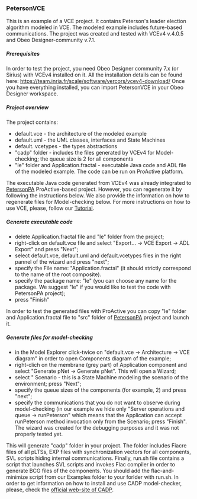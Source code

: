 ### PetersonVCE
This is an example of a VCE project. It contains Peterson's leader election algorithm modeled in VCE. The modeled example includes future-based communications.
The project was created and tested with VCEv4 v.4.0.5 and Obeo Designer-community v.7.1.

##### Prerequisites
In order to test the project, you need Obeo Designer community 7.x (or Sirius) with VCEv4 installed on it.
All the installation details can be found here:
https://team.inria.fr/scale/software/vercors/vcev4-download/
Once you have everything installed, you can import PetersonVCE in your Obeo Designer workspace.

##### Project overview
The project contains:
* default.vce - the architecture of the modeled example
* default.uml - the UML classes, interfaces and State Machines 
* default. vcetypes - the types abstractions
* "cadp" folder - includes the files generated by VCEv4 for Model-checking; the queue size is 2 for all components
* "le" folder and Application.fractal - executable Java code and ADL file of the modeled example. The code can be run on ProActive platform.

The executable Java code generated from VCEv4 was already integrated to [PetersonPA](https://github.com/Scale-VerCors/VCEv4/tree/master/Examples/PetersonPA) ProActive-based project. However, you can regenerate it by following the instructions below. We also provide the information on how to regenerate files for Model-checking below. For more instructions on how to use VCE, please, follow our [Tutorial](https://github.com/Scale-VerCors/VCEv4/blob/master/VCEv4_tutorial/vce_v4_tutorial.pdf).

##### Generate executable code
* delete Application.fractal file and "le" folder from the project;
* right-click on default.vce file and select "Export... -> VCE Export -> ADL Export" and press "Next";
* select default.vce, default.uml and default.vcetypes files in the right pannel of the wizard and press "next";
* specify the File name: "Application.fractal" (it should strictly correspond to the name of the root composite). 
* specify the package name: "le" (you can choose any name for the package. We suggest "le" if you would like to test the code with PetersonPA project);
* press "Finish"

In order to test the generated files with ProActive you can copy "le" folder and Application.fractal file to "src" folder of [PetersonPA](https://github.com/Scale-VerCors/VCEv4/tree/master/Examples/PetersonPA) project and launch it.

##### Generate files for model-checking
* in the Model Explorer click-twice on "default.vce -> Architecture -> VCE diagram" in order to open Components diagram of the example;
* right-clich on the membrane (grey part) of Application component and select "Generate pNet -> Generate pNet". This will open a Wizard;
* select "<State Machine> Scenario - this is a State Machine modeling the scenario of the environment; press "Next";
* specify the queue sizes of the components (for example, 2) and press "next";
* specify the communications that you do not want to observe during model-checking (in our example we hide only "Server operations and queue -> runPeterson" which means that the Application can accept runPeterson method invocation only from the Scenario; press "Finish". The wizard was created for the debugging purposes and it was not properly tested yet.

This will generate "cadp" folder in your project. The folder includes Fiacre files of all pLTSs, EXP files with synchronization vectors for all components, SVL scripts hiding internal communications. Finally, run.sh file contains a script that launches SVL scripts and invokes Flac compiler in order to generate BCG files of the components. You should add the flac-and-minimize script from our Examples folder to your forlder with run.sh.
In order to get information on how to install and use CADP model-checker, please, check the [official web-site of CADP](http://cadp.inria.fr/).





